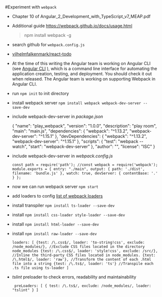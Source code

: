 #Experiment with `webpack`

- Chapter 10 of Angular_2_Development_with_TypeScript_v7_MEAP.pdf
- Additional guide https://webpack.github.io/docs/usage.html
	
	> npm install webpack -g
	
- search github for `webpack.config.js`
- [vilhelmfalkenmark/react-todo](https://github.com/vilhelmfalkenmark/react-todo)
- At the time of this writing the Angular team is working on Angular CLI (see [Angular CLI](https://github.com/angular/angular-cli) ), which is a
command line interface for automating the application creation,
testing, and deployment. You should check it out when released.
The Angular team is working on supporting Webpack in Angular
CLI.
- run `npm init` to init directory
- install webpack server `npm install webpack webpack-dev-server --save-dev`
- include  webpack-dev-server in _package.json_

    {
      "name": "play_webpack",
      "version": "1.0.0",
      "description": "play room",
      "main": "main.js",
      "dependencies": {
    					"webpack": "^1.13.2",
    					"webpack-dev-server": "^1.15.1"
    					  },
      "devDependencies": {
    					"webpack": "^1.13.2",
    					"webpack-dev-server": "^1.15.1"
    					  },
      "scripts": {
    "test": "webpack --watch",
    "start": "webpack-dev-server"
      },
      "author": "",
      "license": "ISC"
    }

    

- include  webpack-dev-server in _webpack.config.js_

    `
    const path = require('path');
    //const webpack = require('webpack');
    module.exports = {
        entry: "./main",
        output: {
            path: './dist',
            filename: 'bundle.js'
        },
        watch: true,
        devServer: {
            contentBase: '.'
        }
    };
    `

- now we can run webpack server `npm start`

- add loaders to config [list of webpack loaders](https://github.com/webpack/docs/wiki/list-of-loaders)
- install transpiler `npm install ts-loader --save-dev`
- install `npm install css-loader style-loader --save-dev`
- install `npm install html-loader --save-dev` 
- install `npm install raw-loader --save-dev`

    `
    loaders: [
    {test: /\.css$/, loader: 'to-string!css', exclude: /node_modules/}, //Exclude CSS files located in the directory node_modules
    {test: /\.css$/, loader: 'style!css', exclude: /src/}, //Inline the third-party CSS files located in node_modules.
    {test: /\.html$/, loader: 'raw'}, //Transform the content of each .html file into a string
    {test: /\.ts$/, loader: 'ts'} //Transpile each .ts file using ts-loader
    ]
    `

- _tslint_ preloader to check errors, readability and maintainability 

    `
    preLoaders: [
     {
     test: /\.ts$/,
     exclude: /node_modules/,
     loader: "tslint"
     }
     ]`


